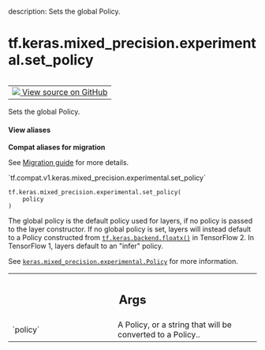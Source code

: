 description: Sets the global Policy.

<div itemscope itemtype="http://developers.google.com/ReferenceObject">
<meta itemprop="name" content="tf.keras.mixed_precision.experimental.set_policy" />
<meta itemprop="path" content="Stable" />
</div>

# tf.keras.mixed_precision.experimental.set_policy

<!-- Insert buttons and diff -->

<table class="tfo-notebook-buttons tfo-api nocontent" align="left">
<td>
  <a target="_blank" href="https://github.com/tensorflow/tensorflow/blob/r2.2/tensorflow/python/keras/mixed_precision/experimental/policy.py#L534-L559">
    <img src="https://www.tensorflow.org/images/GitHub-Mark-32px.png" />
    View source on GitHub
  </a>
</td>
</table>



Sets the global Policy.

<section class="expandable">
  <h4 class="showalways">View aliases</h4>
  <p>
<b>Compat aliases for migration</b>
<p>See
<a href="https://www.tensorflow.org/guide/migrate">Migration guide</a> for
more details.</p>
<p>`tf.compat.v1.keras.mixed_precision.experimental.set_policy`</p>
</p>
</section>

<pre class="devsite-click-to-copy prettyprint lang-py tfo-signature-link">
<code>tf.keras.mixed_precision.experimental.set_policy(
    policy
)
</code></pre>



<!-- Placeholder for "Used in" -->

The global policy is the default policy used for layers, if no policy is
passed to the layer constructor. If no global policy is set, layers will
instead default to a Policy constructed from <a href="../../../../tf/keras/backend/floatx.md"><code>tf.keras.backend.floatx()</code></a> in
TensorFlow 2. In TensorFlow 1, layers default to an "infer" policy.

See <a href="../../../../tf/keras/mixed_precision/experimental/Policy.md"><code>keras.mixed_precision.experimental.Policy</code></a> for more information.

<!-- Tabular view -->
 <table class="responsive fixed orange">
<colgroup><col width="214px"><col></colgroup>
<tr><th colspan="2"><h2 class="add-link">Args</h2></th></tr>

<tr>
<td>
`policy`
</td>
<td>
A Policy, or a string that will be converted to a Policy..
</td>
</tr>
</table>

